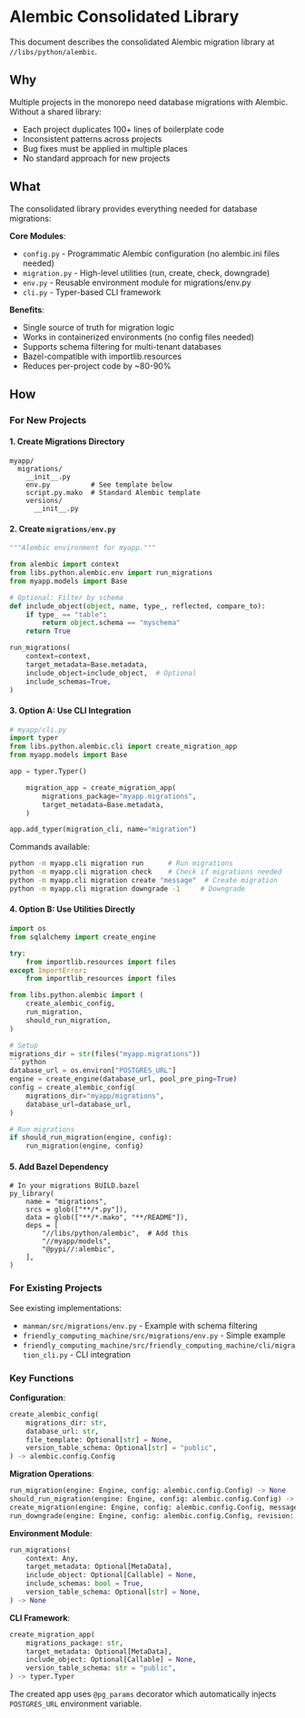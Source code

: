 # Alembic Consolidated Library

This document describes the consolidated Alembic migration library at `//libs/python/alembic`.

## Why

Multiple projects in the monorepo need database migrations with Alembic. Without a shared library:
- Each project duplicates 100+ lines of boilerplate code
- Inconsistent patterns across projects
- Bug fixes must be applied in multiple places
- No standard approach for new projects

## What

The consolidated library provides everything needed for database migrations:

**Core Modules**:
- `config.py` - Programmatic Alembic configuration (no alembic.ini files needed)
- `migration.py` - High-level utilities (run, create, check, downgrade)
- `env.py` - Reusable environment module for migrations/env.py
- `cli.py` - Typer-based CLI framework

**Benefits**:
- Single source of truth for migration logic
- Works in containerized environments (no config files needed)
- Supports schema filtering for multi-tenant databases
- Bazel-compatible with importlib.resources
- Reduces per-project code by ~80-90%

## How

### For New Projects

#### 1. Create Migrations Directory

```
myapp/
  migrations/
    __init__.py
    env.py          # See template below
    script.py.mako  # Standard Alembic template
    versions/
      __init__.py
```

#### 2. Create `migrations/env.py`

```python
"""Alembic environment for myapp."""

from alembic import context
from libs.python.alembic.env import run_migrations
from myapp.models import Base

# Optional: Filter by schema
def include_object(object, name, type_, reflected, compare_to):
    if type_ == "table":
        return object.schema == "myschema"
    return True

run_migrations(
    context=context,
    target_metadata=Base.metadata,
    include_object=include_object,  # Optional
    include_schemas=True,
)
```

#### 3. Option A: Use CLI Integration

```python
# myapp/cli.py
import typer
from libs.python.alembic.cli import create_migration_app
from myapp.models import Base

app = typer.Typer()

    migration_app = create_migration_app(
        migrations_package="myapp.migrations",
        target_metadata=Base.metadata,
    )

app.add_typer(migration_cli, name="migration")
```

Commands available:
```bash
python -m myapp.cli migration run      # Run migrations
python -m myapp.cli migration check    # Check if migrations needed
python -m myapp.cli migration create "message"  # Create migration
python -m myapp.cli migration downgrade -1     # Downgrade
```

#### 4. Option B: Use Utilities Directly

```python
import os
from sqlalchemy import create_engine

try:
    from importlib.resources import files
except ImportError:
    from importlib_resources import files

from libs.python.alembic import (
    create_alembic_config,
    run_migration,
    should_run_migration,
)

# Setup
migrations_dir = str(files("myapp.migrations"))
```python
database_url = os.environ["POSTGRES_URL"]
engine = create_engine(database_url, pool_pre_ping=True)
config = create_alembic_config(
    migrations_dir="myapp/migrations",
    database_url=database_url,
)

# Run migrations
if should_run_migration(engine, config):
    run_migration(engine, config)
```

#### 5. Add Bazel Dependency

```starlark
# In your migrations BUILD.bazel
py_library(
    name = "migrations",
    srcs = glob(["**/*.py"]),
    data = glob(["**/*.mako", "**/README"]),
    deps = [
        "//libs/python/alembic",  # Add this
        "//myapp/models",
        "@pypi//:alembic",
    ],
)
```

### For Existing Projects

See existing implementations:
- `manman/src/migrations/env.py` - Example with schema filtering
- `friendly_computing_machine/src/migrations/env.py` - Simple example
- `friendly_computing_machine/src/friendly_computing_machine/cli/migration_cli.py` - CLI integration

### Key Functions

**Configuration**:
```python
create_alembic_config(
    migrations_dir: str,
    database_url: str,
    file_template: Optional[str] = None,
    version_table_schema: Optional[str] = "public",
) -> alembic.config.Config
```

**Migration Operations**:
```python
run_migration(engine: Engine, config: alembic.config.Config) -> None
should_run_migration(engine: Engine, config: alembic.config.Config) -> bool
create_migration(engine: Engine, config: alembic.config.Config, message: Optional[str]) -> None
run_downgrade(engine: Engine, config: alembic.config.Config, revision: str) -> None
```

**Environment Module**:
```python
run_migrations(
    context: Any,
    target_metadata: Optional[MetaData],
    include_object: Optional[Callable] = None,
    include_schemas: bool = True,
    version_table_schema: Optional[str] = None,
) -> None
```

**CLI Framework**:
```python
create_migration_app(
    migrations_package: str,
    target_metadata: Optional[MetaData],
    include_object: Optional[Callable] = None,
    version_table_schema: str = "public",
) -> typer.Typer
```

The created app uses `@pg_params` decorator which automatically injects `POSTGRES_URL` environment variable.
